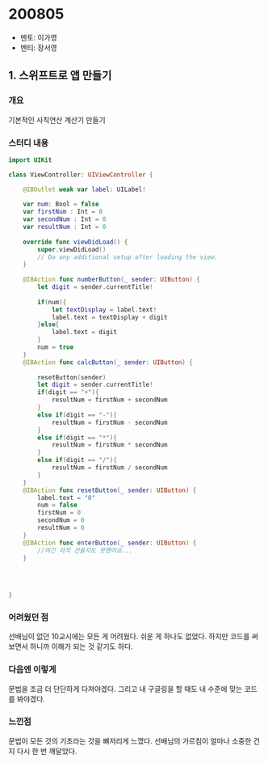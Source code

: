# 200805

- 멘토: 이가영
- 멘티: 장서영

## 1. 스위프트로 앱 만들기

### 개요

기본적인 사칙연산 계산기 만들기

### 스터디 내용

```swift
import UIKit

class ViewController: UIViewController {

    @IBOutlet weak var label: UILabel!
    
    var num: Bool = false
    var firstNum : Int = 0
    var secondNum : Int = 0
    var resultNum : Int = 0
    
    override func viewDidLoad() {
        super.viewDidLoad()
        // Do any additional setup after loading the view.
    }
   
    @IBAction func numberButton(_ sender: UIButton) {
        let digit = sender.currentTitle!
        
        if(num){
            let textDisplay = label.text!
            label.text = textDisplay + digit
        }else{
            label.text = digit
        }
        num = true
    }
    @IBAction func calcButton(_ sender: UIButton) {
        
        resetButton(sender)
        let digit = sender.currentTitle!
        if(digit == "+"){
            resultNum = firstNum + secondNum
        }
        else if(digit == "-"){
            resultNum = firstNum - secondNum
        }
        else if(digit == "*"){
            resultNum = firstNum * secondNum
        }
        else if(digit == "/"){
            resultNum = firstNum / secondNum
        }
    }
    @IBAction func resetButton(_ sender: UIButton) {
        label.text = "0"
        num = false
        firstNum = 0
        secondNum = 0
        resultNum = 0
    }
    @IBAction func enterButton(_ sender: UIButton) {
        //여긴 아직 건들지도 못했어요...
    }
    
    
    

}


```

### 어려웠던 점

선배님이 없던 10교시에는 모든 게 어려웠다. 쉬운 게 하나도 없었다. 하지만 코드를 써 보면서 하니까 이해가 되는 것 같기도 하다.

### 다음엔 이렇게

문법을 조금 더 단단하게 다져야겠다. 그리고 내 구글링을 할 때도 내 수준에 맞는 코드를 봐야겠다.

### 느낀점

문법이 모든 것의 기초라는 것을 뼈저리게 느꼈다. 선배님의 가르침이 얼마나 소중한 건지 다시 한 번 깨달았다.